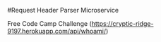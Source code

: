 #Request Header Parser Microservice

Free Code Camp Challenge (https://cryptic-ridge-9197.herokuapp.com/api/whoami/)
